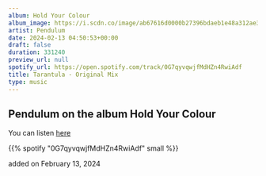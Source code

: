 ```yaml
---
album: Hold Your Colour
album_image: https://i.scdn.co/image/ab67616d0000b27396bdaeb1e48a312ae3859ebe
artist: Pendulum
date: 2024-02-13 04:50:53+00:00
draft: false
duration: 331240
preview_url: null
spotify_url: https://open.spotify.com/track/0G7qyvqwjfMdHZn4RwiAdf
title: Tarantula - Original Mix
type: music
---
```



## Pendulum on the album Hold Your Colour

You can listen [here](https://open.spotify.com/track/0G7qyvqwjfMdHZn4RwiAdf)

{{% spotify "0G7qyvqwjfMdHZn4RwiAdf" small %}}

added on February 13, 2024